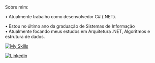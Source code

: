 Sobre mim:

• Atualmente trabalho como desenvolvedor C# (.NET).

• Estou no último ano da graduação de Sistemas de Informação  
• Atualmente focando meus estudos em Arquitetura .NET, Algoritmos e estrutura de dados.

[![My Skills](https://skillicons.dev/icons?i=cs,dotnet)]()



<a href="https://www.linkedin.com/in/gabriel-pizzani-palhares/"><img src="https://img.shields.io/badge/LinkedIn-0077B5?style=for-the-badge&logo=linkedin&logoColor=white" alt="Linkedin" ></a>
